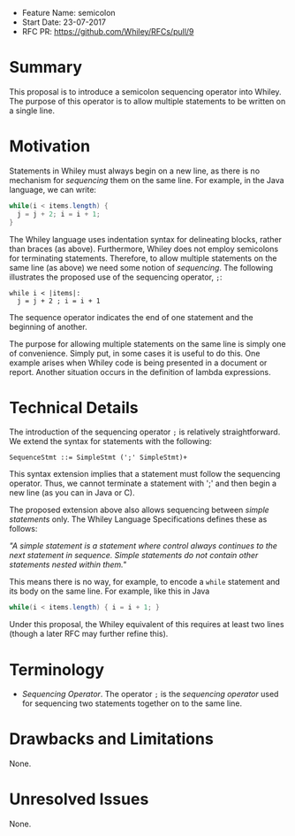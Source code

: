 - Feature Name: semicolon
- Start Date: 23-07-2017
- RFC PR: https://github.com/Whiley/RFCs/pull/9

# Summary

This proposal is to introduce a semicolon sequencing operator into
Whiley.  The purpose of this operator is to allow multiple statements
to be written on a single line.

# Motivation

Statements in Whiley must always begin on a new line, as there is no
mechanism for _sequencing_ them on the same line.  For example, in the
Java language, we can write:

```Java
while(i < items.length) {
  j = j + 2; i = i + 1;
}
```

The Whiley language uses indentation syntax for delineating blocks,
rather than braces (as above).  Furthermore, Whiley does not employ
semicolons for terminating statements.  Therefore, to allow multiple
statements on the same line (as above) we need some notion of
_sequencing_.  The following illustrates the proposed use of the
sequencing operator, `;`:

```Whiley
while i < |items|:
  j = j + 2 ; i = i + 1
```

The sequence operator indicates the end of one statement and the
beginning of another.

The purpose for allowing multiple statements on the same line is
simply one of convenience.  Simply put, in some cases it is useful to
do this.  One example arises when Whiley code is being presented in a
document or report.  Another situation occurs in the definition of
lambda expressions.

# Technical Details

The introduction of the sequencing operator `;` is relatively
straightforward.  We extend the syntax for statements with the
following:

```
SequenceStmt ::= SimpleStmt (';' SimpleStmt)+
```

This syntax extension implies that a statement must follow the
sequencing operator.  Thus, we cannot terminate a statement with ';'
and then begin a new line (as you can in Java or C).

The proposed extension above also allows sequencing between _simple
statements_ only.  The Whiley Language Specifications defines these as
follows:

_"A simple statement is a statement where control always continues to
the next statement in sequence. Simple statements do not contain other
statements nested within them."_

This means there is no way, for example, to encode a `while` statement
and its body on the same line.  For example, like this in Java

```Java
while(i < items.length) { i = i + 1; }
```

Under this proposal, the Whiley equivalent of this requires at least
two lines (though a later RFC may further refine this).

# Terminology

- _Sequencing Operator_.  The operator `;` is the _sequencing
  operator_ used for sequencing two statements together on to the same
  line.

# Drawbacks and Limitations

None.

# Unresolved Issues

None.
